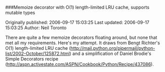 ###Memoize decorator with O(1) length-limited LRU cache, supports mutable types

Originally published: 2006-09-17 15:03:25
Last updated: 2006-09-17 15:03:25
Author: Neil Toronto

There are quite a few memoize decorators floating around, but none that met all my requirements. Here's my attempt. It draws from Bengt Richter's O(1) length-limited LRU cache (http://mail.python.org/pipermail/python-list/2002-October/125872.html) and a simplification of Daniel Brodie's Simple Decorators recipe (http://aspn.activestate.com/ASPN/Cookbook/Python/Recipe/437086).